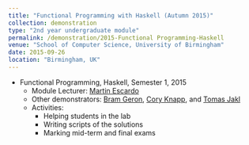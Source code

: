 ```yaml
---
title: "Functional Programming with Haskell (Autumn 2015)"
collection: demonstration
type: "2nd year undergraduate module"
permalink: /demonstration/2015-Functional Programming-Haskell
venue: "School of Computer Science, University of Birmingham"
date: 2015-09-26
location: "Birmingham, UK"
---
```


* Functional Programming, Haskell, Semester 1, 2015
   * Module Lecturer: [Martin Escardo](http://www.cs.bham.ac.uk/~mhe/) 
   * Other demonstrators: [Bram Geron](https://bram.xyz/blog/), [Cory Knapp](http://www.cs.bham.ac.uk/~cmk497/), and [Tomas Jakl](http://kam.mff.cuni.cz/~jaklt/)
   * Activities:
     * Helping students in the lab
     * Writing scripts of the solutions
     * Marking mid-term and final exams 
